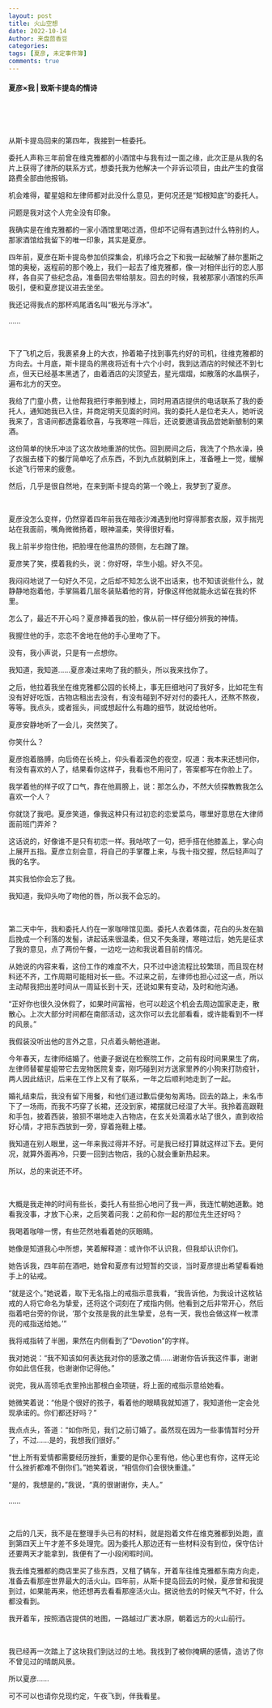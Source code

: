 ```yaml
---
layout: post
title: 火山空想
date: 2022-10-14
Author: 来盘茴香豆
categories: 
tags: [夏彦, 未定事件簿]
comments: true
--- 
```


#### 夏彦×我 | 致斯卡提岛的情诗

<br/><br/><br/>

从斯卡提岛回来的第四年，我接到一桩委托。

委托人声称三年前曾在维克雅都的小酒馆中与我有过一面之缘，此次正是从我的名片上获得了律所的联系方式，想委托我为他解决一个非诉讼项目，由此产生的食宿路费全部由他报销。

机会难得，翟星姐和左律师都对此没什么意见，更何况还是“知根知底”的委托人。

问题是我对这个人完全没有印象。

我确实是在维克雅都的一家小酒馆里喝过酒，但却不记得有遇到过什么特别的人。那家酒馆给我留下的唯一印象，其实是夏彦。

四年前，夏彦在斯卡提岛参加侦探集会，机缘巧合之下和我一起破解了赫尔墨斯之馆的奥秘，返程前的那个晚上，我们一起去了维克雅都，像一对相伴出行的恋人那样，各自买了些纪念品，准备回去带给朋友。回去的时候，我被那家小酒馆的乐声吸引，便和夏彦提议进去坐坐。

我还记得我点的那杯鸡尾酒名叫“极光与浮冰”。

……

<br/>

下了飞机之后，我裹紧身上的大衣，拎着箱子找到事先约好的司机，往维克雅都的方向去。十月底，斯卡提岛的黑夜将近有十六个小时，我到达酒店的时候还不到七点，但天已经基本黑透了，由着酒店的尖顶望去，星光熠熠，如散落的水晶棋子，遍布北方的天空。

我给了门童小费，让他帮我把行李搬到楼上，同时用酒店提供的电话联系了我的委托人，通知她我已入住，并商定明天见面的时间。我的委托人是位老夫人，她听说我来了，言语间都透露着欣喜，与我寒暄一阵后，还说要邀请我品尝她新酿制的果酒。

这份简单的快乐冲淡了这次故地重游的忧伤。回到房间之后，我洗了个热水澡，换了衣服去楼下的餐厅简单吃了点东西，不到九点就躺到床上，准备睡上一觉，缓解长途飞行带来的疲惫。

然后，几乎是很自然地，在来到斯卡提岛的第一个晚上，我梦到了夏彦。

<br/>

夏彦没怎么变样，仍然穿着四年前我在暗夜沙滩遇到他时穿得那套衣服，双手揣兜站在我面前，嘴角微微扬着，眼神温柔，笑得很好看。

我上前半步抱住他，把脸埋在他温热的颈侧，左右蹭了蹭。

夏彦笑了笑，摸着我的头，说：你好呀，华生小姐。好久不见。

我闷闷地说了一句好久不见，之后却不知怎么说不出话来，也不知该说些什么，就静静地抱着他，手掌隔着几层冬装贴着他的背，好像这样他就能永远留在我的怀里。

怎么了，最近不开心吗？夏彦捧着我的脸，像从前一样仔细分辨我的神情。

我握住他的手，恋恋不舍地在他的手心里吻了下。

没有，我小声说，只是有一点想你。

我知道，我知道……夏彦凑过来吻了我的额头，所以我来找你了。

之后，他拉着我坐在维克雅都公园的长椅上，事无巨细地问了我好多，比如花生有没有好好吃饭，古物店租出去没有，有没有碰到不好对付的委托人，还熬不熬夜，等等。我点头，或者摇头，间或想起什么有趣的细节，就说给他听。

夏彦安静地听了一会儿，突然笑了。

你笑什么？

夏彦抱着胳膊，向后倚在长椅上，仰头看着深色的夜空，叹道：我本来还想问你，有没有喜欢的人了，结果看你这样子，我看也不用问了，答案都写在你脸上了。

我学着他的样子叹了口气，靠在他肩膀上，说：那怎么办，不然大侦探教教我怎么喜欢一个人？

你就饶了我吧。夏彦笑道，像我这种只有过初恋的恋爱菜鸟，哪里好意思在大律师面前班门弄斧？

这话说的，好像谁不是只有初恋一样。我咕哝了一句，把手搭在他膝盖上，掌心向上展开五指。夏彦立刻会意，将自己的手掌覆上来，与我十指交握，然后轻声叫了我的名字。

其实我怕你会忘了我。

我知道，我仰头吻了吻他的唇，所以我不会忘的。

<br/>

第二天中午，我和委托人约在一家咖啡馆见面。委托人衣着体面，花白的头发在脑后挽成一个利落的发髻，讲起话来很温柔，但又不失条理，寒暄过后，她先是征求了我的意见，点了两份午餐，一边吃一边和我说着目前的情况。

从她说的内容来看，这份工作的难度不大，只不过中途流程比较繁琐，而且现在材料还不齐，工作周期可能相对长一些。不过来之前，左律师也担心过这一点，所以主动帮我把出差时间从一周延长到十天，还说如果有变动，及时和他沟通。

“正好你也很久没休假了，如果时间富裕，也可以趁这个机会去周边国家走走，散散心。上次大部分时间都在南部活动，这次你可以去北部看看，或许能看到不一样的风景。”

我假装没听出他的言外之意，只点着头朝他道谢。

今年春天，左律师结婚了。他妻子据说在检察院工作，之前有段时间果果生了病，左律师替翟星姐带它去宠物医院复查，刚巧碰到对方送家里养的小狗来打防疫针，两人因此结识，后来在工作上又有了联系，一年之后顺利地走到了一起。

婚礼结束后，我没有留下用餐，和他们道过歉后便匆匆离场。回去的路上，未名市下了一场雨，而我不巧穿了长裙，还没到家，裙摆就已经湿了大半。我拎着高跟鞋和手包，披着西装，狼狈不堪地走入古物店，在玄关处滴着水站了很久，直到收拾好心情，才把东西放到一旁，穿着拖鞋上楼。

我知道在别人眼里，这一年来我过得并不好。可是我已经打算就这样过下去。更何况，就算外面再冷，只要一回到古物店，我的心就会重新热起来。

所以，总的来说还不坏。

<br/>

大概是我走神的时间有些长，委托人有些担心地问了我一声，我连忙朝她道歉。她看我没事，才放下心来，之后笑着问我：之前和你一起的那位先生还好吗？

我喝着咖啡一愣，有些茫然地看着她的灰眼睛。

她像是知道我心中所想，笑着解释道：或许你不认识我，但我却认识你们。

她告诉我，四年前在酒吧，她曾和夏彦有过短暂的交谈，当时夏彦提出希望看看她手上的钻戒。

“就是这个。”她说着，取下无名指上的戒指示意我看，“我告诉他，为我设计这枚钻戒的人将它命名为挚爱，还将这个词刻在了戒指内侧。他看到之后非常开心，然后指着吧台旁的你说，‘那个女孩是我的此生挚爱，总有一天，我也会做这样一枚漂亮的戒指送给她。’”

我将戒指转了半圈，果然在内侧看到了“Devotion”的字样。

我对她说：“我不知该如何表达我对你的感激之情……谢谢你告诉我这件事，谢谢你如此信任我，也谢谢你记得他。”

说完，我从高领毛衣里拎出那根白金项链，将上面的戒指示意给她看。

她微笑着说：“他是个很好的孩子，看着他的眼睛我就知道了，我知道他一定会兑现承诺的。你们都还好吗？”

我点点头，答道：“如你所见，我们之前订婚了。虽然现在因为一些事情暂时分开了，不过……是的，我想我们很好。”

“世上所有爱情都需要经历挫折，重要的是你心里有他，他心里也有你，这样无论什么挫折都难不倒你们。”她笑着说，“相信你们会很快重逢。”

“是的，我想是的，”我说，“真的很谢谢你，夫人。”

……

<br/>

之后的几天，我不是在整理手头已有的材料，就是抱着文件在维克雅都到处跑，直到第四天上午才差不多处理完。因为委托人那边还有一些材料没有到位，保守估计还要两天才能拿到，我便有了一小段闲暇时间。

我去维克雅都的商店里买了些东西，又租了辆车，开着车往维克雅都东南方向走，准备去看那座世界最大的活火山。四年前，从斯卡提岛回去的时候，夏彦曾和我提到过，如果能再来，他还想再去看看那座活火山。据说他去的时候天气不好，什么都没看到。

我开着车，按照酒店提供的地图，一路越过广袤冰原，朝着远方的火山前行。

<br/>

我已经再一次踏上了这块我们到达过的土地。我找到了被你掩瞒的感情，造访了你不曾见过的晴朗风景。

所以夏彦……

可不可以也请你兑现约定，午夜飞到，伴我看星。

<br/><br/><br/>







